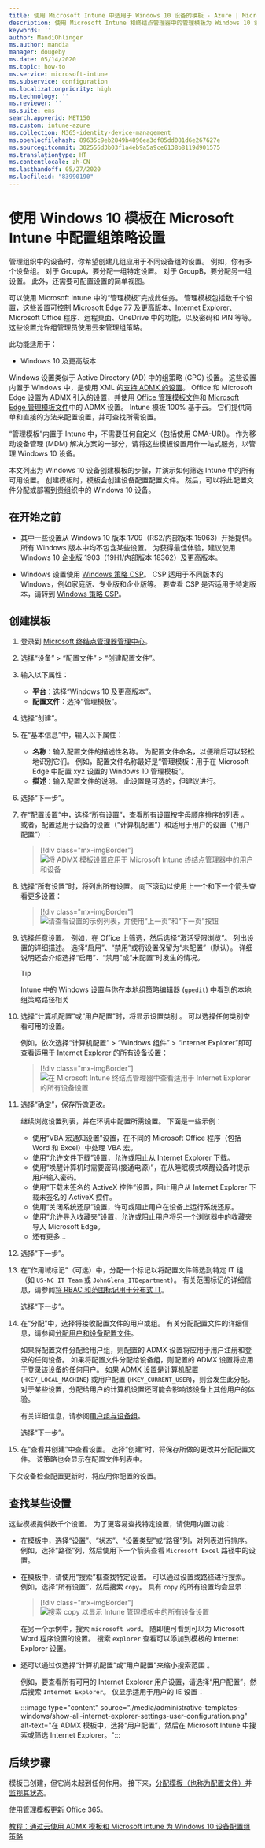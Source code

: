 ```yaml
---
title: 使用 Microsoft Intune 中适用于 Windows 10 设备的模板 - Azure | Microsoft Docs
description: 使用 Microsoft Intune 和终结点管理器中的管理模板为 Windows 10 设备创建多组设置。 在设备配置的配置文件中使用这些设置来控制 Office 程序、Microsoft Edge、保护 Internet Explorer、访问 OneDrive、使用远程桌面、启用自动播放、设置电源管理设置、使用 HTTP 打印、控制用户登录以及更改事件日志大小。
keywords: ''
author: MandiOhlinger
ms.author: mandia
manager: dougeby
ms.date: 05/14/2020
ms.topic: how-to
ms.service: microsoft-intune
ms.subservice: configuration
ms.localizationpriority: high
ms.technology: ''
ms.reviewer: ''
ms.suite: ems
search.appverid: MET150
ms.custom: intune-azure
ms.collection: M365-identity-device-management
ms.openlocfilehash: 89635c9eb2849b4896ea3df85dd081d6e267627e
ms.sourcegitcommit: 302556d3b03f1a4eb9a5a9ce6138b8119d901575
ms.translationtype: HT
ms.contentlocale: zh-CN
ms.lasthandoff: 05/27/2020
ms.locfileid: "83990190"
---
```

# <a name="use-windows-10-templates-to-configure-group-policy-settings-in-microsoft-intune"></a>使用 Windows 10 模板在 Microsoft Intune 中配置组策略设置

管理组织中的设备时，你希望创建几组应用于不同设备组的设置。 例如，你有多个设备组。 对于 GroupA，要分配一组特定设置。 对于 GroupB，要分配另一组设置。 此外，还需要可配置设置的简单视图。

可以使用 Microsoft Intune 中的“管理模板”完成此任务。 管理模板包括数千个设置，这些设置可控制 Microsoft Edge 77 及更高版本、Internet Explorer、Microsoft Office 程序、远程桌面、OneDrive 中的功能，以及密码和 PIN 等等。 这些设置允许组管理员使用云来管理组策略。

此功能适用于：

- Windows 10 及更高版本

Windows 设置类似于 Active Directory (AD) 中的组策略 (GPO) 设置。 这些设置内置于 Windows 中，是使用 XML 的[支持 ADMX 的设置](https://docs.microsoft.com/windows/client-management/mdm/understanding-admx-backed-policies)。 Office 和 Microsoft Edge 设置为 ADMX 引入的设置，并使用 [Office 管理模板文件](https://www.microsoft.com/download/details.aspx?id=49030)和 [Microsoft Edge 管理模板文件](https://www.microsoftedgeinsider.com/enterprise)中的 ADMX 设置。 Intune 模板 100% 基于云。 它们提供简单和直接的方法来配置设置，并可查找所需设置。

“管理模板”内置于 Intune 中，不需要任何自定义（包括使用 OMA-URI）。 作为移动设备管理 (MDM) 解决方案的一部分，请将这些模板设置用作一站式服务，以管理 Windows 10 设备。

本文列出为 Windows 10 设备创建模板的步骤，并演示如何筛选 Intune 中的所有可用设置。 创建模板时，模板会创建设备配置配置文件。 然后，可以将此配置文件分配或部署到贵组织中的 Windows 10 设备。

## <a name="before-you-begin"></a>在开始之前

- 其中一些设置从 Windows 10 版本 1709（RS2/内部版本 15063）开始提供。 所有 Windows 版本中均不包含某些设置。 为获得最佳体验，建议使用 Windows 10 企业版 1903（19H1/内部版本 18362）及更高版本。

- Windows 设置使用 [Windows 策略 CSP](https://docs.microsoft.com/windows/client-management/mdm/policy-configuration-service-provider#policies-supported-by-group-policy-and-admx-backed-policies)。 CSP 适用于不同版本的 Windows，例如家庭版、专业版和企业版等。 要查看 CSP 是否适用于特定版本，请转到 [Windows 策略 CSP](https://docs.microsoft.com/windows/client-management/mdm/policy-configuration-service-provider#policies-supported-by-group-policy-and-admx-backed-policies)。

## <a name="create-the-template"></a>创建模板

1. 登录到 [Microsoft 终结点管理器管理中心](https://go.microsoft.com/fwlink/?linkid=2109431)。
2. 选择“设备” > “配置文件” > “创建配置文件”。
3. 输入以下属性：

    - **平台**：选择“Windows 10 及更高版本”。
    - **配置文件**：选择“管理模板”。

4. 选择“创建”。
5. 在“基本信息”中，输入以下属性：

    - **名称**：输入配置文件的描述性名称。 为配置文件命名，以便稍后可以轻松地识别它们。 例如，配置文件名称最好是“管理模板：用于在 Microsoft Edge 中配置 xyz 设置的 Windows 10 管理模板”。
    - **描述**：输入配置文件的说明。 此设置是可选的，但建议进行。

6. 选择“下一步”。

7. 在“配置设置”中，选择“所有设置”，查看所有设置按字母顺序排序的列表 。 或者，配置适用于设备的设置（“计算机配置”）和适用于用户的设置（“用户配置”） ：

    > [!div class="mx-imgBorder"]
    > ![将 ADMX 模板设置应用于 Microsoft Intune 终结点管理器中的用户和设备](./media/administrative-templates-windows/administrative-templates-choose-computer-user-configuration.png)

8. 选择“所有设置”时，将列出所有设置。 向下滚动以使用上一个和下一个箭头查看更多设置：

    > [!div class="mx-imgBorder"]
    > ![请查看设置的示例列表，并使用“上一页”和“下一页”按钮](./media/administrative-templates-windows/administrative-templates-sample-settings-list.png)

9. 选择任意设置。 例如，在 Office 上筛选，然后选择“激活受限浏览”。 列出设置的详细描述。 选择“启用”、“禁用”或将设置保留为“未配置”（默认）。 详细说明还会介绍选择“启用”、“禁用”或“未配置”时发生的情况。

    > [!TIP]
    > Intune 中的 Windows 设置与你在本地组策略编辑器 (`gpedit`) 中看到的本地组策略路径相关

10. 选择“计算机配置”或“用户配置”时，将显示设置类别 。 可以选择任何类别查看可用的设置。

    例如，依次选择“计算机配置” > “Windows 组件” > “Internet Explorer”即可查看适用于 Internet Explorer 的所有设备设置：

    > [!div class="mx-imgBorder"]
    > ![在 Microsoft Intune 终结点管理器中查看适用于 Internet Explorer 的所有设备设置](./media/administrative-templates-windows/administrative-templates-all-internet-explorer-settings-device.png)

11. 选择“确定”，保存所做更改。

    继续浏览设置列表，并在环境中配置所需设置。 下面是一些示例：

    - 使用“VBA 宏通知设置”设置，在不同的 Microsoft Office 程序（包括 Word 和 Excel）中处理 VBA 宏。
    - 使用“允许文件下载”设置，允许或阻止从 Internet Explorer 下载。
    - 使用“唤醒计算机时需要密码(接通电源)”，在从睡眠模式唤醒设备时提示用户输入密码。
    - 使用“下载未签名的 ActiveX 控件”设置，阻止用户从 Internet Explorer 下载未签名的 ActiveX 控件。
    - 使用“关闭系统还原”设置，许可或阻止用户在设备上运行系统还原。
    - 使用“允许导入收藏夹”设置，允许或阻止用户将另一个浏览器中的收藏夹导入 Microsoft Edge。
    - 还有更多...

12. 选择“下一步”。
13. 在“作用域标记”（可选）中，分配一个标记以将配置文件筛选到特定 IT 组（如 `US-NC IT Team` 或 `JohnGlenn_ITDepartment`）。 有关范围标记的详细信息，请参阅[将 RBAC 和范围标记用于分布式 IT](..//fundamentals/scope-tags.md)。

    选择“下一步”。

14. 在“分配”中，选择将接收配置文件的用户或组。 有关分配配置文件的详细信息，请参阅[分配用户和设备配置文件](device-profile-assign.md)。

    如果将配置文件分配给用户组，则配置的 ADMX 设置将应用于用户注册和登录的任何设备。 如果将配置文件分配给设备组，则配置的 ADMX 设置将应用于登录该设备的任何用户。 如果 ADMX 设置是计算机配置 (`HKEY_LOCAL_MACHINE`) 或用户配置 (`HKEY_CURRENT_USER`)，则会发生此分配。 对于某些设置，分配给用户的计算机设置还可能会影响该设备上其他用户的体验。

    有关详细信息，请参阅[用户组与设备组](device-profile-assign.md#user-groups-vs-device-groups)。

    选择“下一步”。

15. 在“查看并创建”中查看设置。 选择“创建”时，将保存所做的更改并分配配置文件。 该策略也会显示在配置文件列表中。

下次设备检查配置更新时，将应用你配置的设置。

## <a name="find-some-settings"></a>查找某些设置

这些模板提供数千个设置。 为了更容易查找特定设置，请使用内置功能：

- 在模板中，选择“设置”、“状态”、“设置类型”或“路径”列，对列表进行排序。 例如，选择“路径”列，然后使用下一个箭头查看 `Microsoft Excel` 路径中的设置。

- 在模板中，请使用“搜索”框查找特定设置。 可以通过设置或路径进行搜索。 例如，选择“所有设置”，然后搜索 `copy`。 具有 `copy` 的所有设置均会显示：

  > [!div class="mx-imgBorder"]
  > ![搜索 copy 以显示 Intune 管理模板中的所有设备设置](./media/administrative-templates-windows/search-copy-settings.png) 

  在另一个示例中，搜索 `microsoft word`。 随即便可看到可以为 Microsoft Word 程序设置的设置。 搜索 `explorer` 查看可以添加到模板的 Internet Explorer 设置。

- 还可以通过仅选择“计算机配置”或“用户配置”来缩小搜索范围 。

  例如，要查看所有可用的 Internet Explorer 用户设置，请选择“用户配置”，然后搜索 `Internet Explorer`。 仅显示适用于用户的 IE 设置：

  :::image type="content" source="./media/administrative-templates-windows/show-all-internet-explorer-settings-user-configuration.png" alt-text="在 ADMX 模板中，选择“用户配置”，然后在 Microsoft Intune 中搜索或筛选 Internet Explorer。":::

## <a name="next-steps"></a>后续步骤

模板已创建，但它尚未起到任何作用。 接下来，[分配模板（也称为配置文件）](device-profile-assign.md)并[监视其状态](device-profile-monitor.md)。

[使用管理模板更新 Office 365](administrative-templates-update-office.md)。

[教程：通过云使用 ADMX 模板和 Microsoft Intune 为 Windows 10 设备配置组策略](tutorial-walkthrough-administrative-templates.md)
